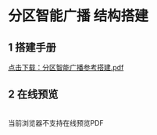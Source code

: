 # 分区智能广播 结构搭建
## 1 搭建手册

<a href="/tutorial/cfdsx/pdf/分区智能广播参考搭建.pdf">点击下载：分区智能广播参考搭建.pdf </a>

## 2 在线预览
<br>
<object data="/tutorial/cfdsx/pdf/分区智能广播参考搭建.pdf" type="application/pdf" width=1200 height=800 name="分区智能广播参考搭建">
当前浏览器不支持在线预览PDF
</object>